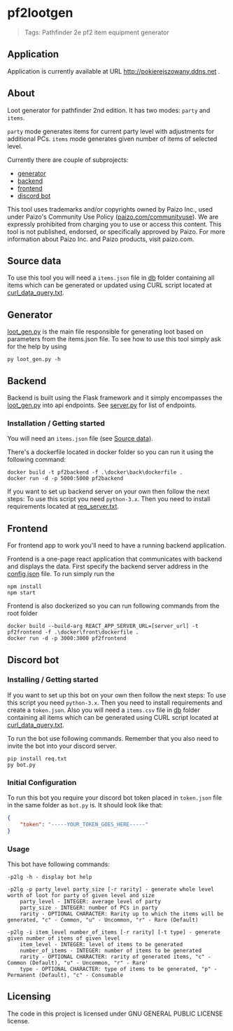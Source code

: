 # pf2lootgen
> Tags: Pathfinder 2e pf2 item equipment generator

## Application

Application is currently available at URL http://pokierejszowany.ddns.net .

## About

Loot generator for pathfinder 2nd edition. It has two modes: `party` and `items`. 

`party` mode generates items for current party level with adjustments for additional PCs.
`items` mode generates given number of items of selected level.

Currently there are couple of subprojects:
- [generator](#generator)
- [backend](#backend)
- [frontend](#frontend)
- [discord bot](#discord-bot)

This tool uses trademarks and/or copyrights owned by Paizo Inc., used under Paizo's Community Use Policy ([paizo.com/communityuse](https://paizo.com/community/communityuse)). We are expressly prohibited from charging you to use or access this content. This tool is not published, endorsed, or specifically approved by Paizo. For more information about Paizo Inc. and Paizo products, visit paizo.com.

## Source data

To use this tool you will need a `items.json` file in [db](./db/) folder containing all items which can be generated or updated using CURL script located at [curl_data_query.txt](./db/curl_data_query.txt).

## Generator

[loot_gen.py](./python/loot_gen.py) is the main file responsible for generating loot based on parameters from the items.json file. To see how to use this tool simply ask for the help by using 
```
py loot_gen.py -h
```

## Backend

Backend is built using the Flask framework and it simply encompasses the [loot_gen.py](./python/loot_gen.py) into api endpoints. See [server.py](./python/server.py) for list of endpoints.

### Installation / Getting started

You will need an `items.json` file (see [Source data](#source-data)).

There's a dockerfile located in docker folder so you can run it using the following command:
```docker
docker build -t pf2backend -f .\docker\back\dockerfile .
docker run -d -p 5000:5000 pf2backend
```

If you want to set up backend server on your own then follow the next steps:
To use this script you need `python-3.x`. Then you need to install requirements located at [req_server.txt](./python/req_server.txt).

## Frontend

For frontend app to work you'll need to have a running backend application.

Frontend is a one-page react application that communicates with backend and displays the data. First specify the backend server address in the [config.json](./front/src/config/config.json) file. To run simply run the 
```
npm install
npm start
```

Frontend is also dockerized so you can run following commands from the root folder
```docker
docker build --build-arg REACT_APP_SERVER_URL=[server_url] -t pf2frontend -f .\docker\front\dockerfile .
docker run -d -p 3000:3000 pf2frontend
```

## Discord bot

### Installing / Getting started

If you want to set up this bot on your own then follow the next steps:
To use this script you need `python-3.x`. Then you need to install requirements and create a `token.json`.
Also you will need a `items.csv` file in [db](./db/) folder containing all items which can be generated using CURL script located at [curl_data_query.txt](./db/curl_data_query.txt).

To run the bot use following commands. Remember that you also need to invite the bot into your discord server.
```shell
pip install req.txt
py bot.py
```

### Initial Configuration

To run this bot you require your discord bot token placed in `token.json` file in the same folder as `bot.py` is.
It should look like that:

```json
{
    "token": "-----YOUR_TOKEN_GOES_HERE-----"
}
```

### Usage

This bot have following commands:
```
-p2lg -h - display bot help

-p2lg -p party_level party_size [-r rarity] - generate whole level worth of loot for party of given level and size
    party_level - INTEGER: average level of party
    party_size - INTEGER: number of PCs in party
    rarity - OPTIONAL CHARACTER: Rarity up to which the items will be generated, "c" - Common, "u" - Uncommon, "r" - Rare (Default)

-p2lg -i item_level number_of_items [-r rarity] [-t type] - generate given number of items of given level
    item_level - INTEGER: level of items to be generated
    number_of_items - INTEGER: number of items to be generated
    rarity - OPTIONAL CHARACTER: rarity of generated items, "c" - Common (Default), "u" - Uncommon, "r" - Rare'
    type - OPTIONAL CHARACTER: type of items to be generated, "p" - Permanent (Default), "c" - Consumable
```

## Licensing

The code in this project is licensed under GNU GENERAL PUBLIC LICENSE license.